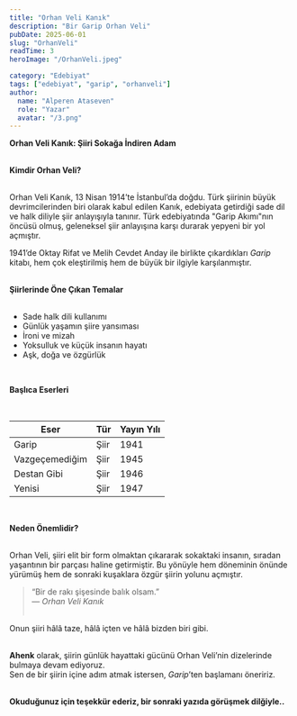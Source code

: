 ```yaml
---
title: "Orhan Veli Kanık"
description: "Bir Garip Orhan Veli"
pubDate: 2025-06-01
slug: "OrhanVeli"
readTime: 3
heroImage: "/OrhanVeli.jpeg"

category: "Edebiyat"
tags: ["edebiyat", "garip", "orhanveli"]
author:
  name: "Alperen Ataseven"
  role: "Yazar"
  avatar: "/3.png"
---
```


**Orhan Veli Kanık: Şiiri Sokağa İndiren Adam**
<br><br>

**Kimdir Orhan Veli?**
<br><br>

Orhan Veli Kanık, 13 Nisan 1914’te İstanbul’da doğdu. Türk şiirinin büyük devrimcilerinden biri olarak kabul edilen Kanık, edebiyata getirdiği sade dil ve halk diliyle şiir anlayışıyla tanınır. Türk edebiyatında "Garip Akımı"nın öncüsü olmuş, geleneksel şiir anlayışına karşı durarak yepyeni bir yol açmıştır.

1941’de Oktay Rifat ve Melih Cevdet Anday ile birlikte çıkardıkları *Garip*  kitabı, hem çok eleştirilmiş hem de büyük bir ilgiyle karşılanmıştır.
<br><br>

**Şiirlerinde Öne Çıkan Temalar**
  <br><br>
  <ul class="list-disc list-inside text-gray-700 space-y-1"> 
    <li>Sade halk dili kullanımı</li> 
    <li>Günlük yaşamın şiire yansıması</li> 
    <li>İroni ve mizah</li> 
    <li>Yoksulluk ve küçük insanın hayatı</li> 
    <li>Aşk, doğa ve özgürlük</li> 
  </ul>
  <br>

  
  **Başlıca Eserleri**
  
  <br>
  <table class="min-w-full bg-white shadow-md rounded-md overflow-hidden">
  <thead class="bg-gray-200 text-gray-700">
    <tr>
      <th class="text-left px-4 py-2">Eser</th>
      <th class="text-left px-4 py-2">Tür</th>
      <th class="text-left px-4 py-2">Yayın Yılı</th>
    </tr>
  </thead>
  <tbody class="text-gray-800">
    <tr class="border-t">
      <td class="px-4 py-2">Garip</td>
      <td class="px-4 py-2">Şiir</td>
      <td class="px-4 py-2">1941</td>
    </tr>
    <tr class="border-t">
      <td class="px-4 py-2">Vazgeçemediğim</td>
      <td class="px-4 py-2">Şiir</td>
      <td class="px-4 py-2">1945</td>
    </tr>
    <tr class="border-t">
      <td class="px-4 py-2">Destan Gibi</td>
      <td class="px-4 py-2">Şiir</td>
      <td class="px-4 py-2">1946</td>
    </tr>
    <tr class="border-t">
      <td class="px-4 py-2">Yenisi</td>
      <td class="px-4 py-2">Şiir</td>
      <td class="px-4 py-2">1947</td>
    </tr>
  </tbody>
</table>
<br>

**Neden Önemlidir?**
<br><br>

Orhan Veli, şiiri elit bir form olmaktan çıkararak sokaktaki insanın, sıradan yaşantının bir parçası haline getirmiştir. Bu yönüyle hem döneminin önünde yürümüş hem de sonraki kuşaklara özgür şiirin yolunu açmıştır.

> “Bir de rakı şişesinde balık olsam.”  
> — *Orhan Veli Kanık*
<br><br>

Onun şiiri hâlâ taze, hâlâ içten ve hâlâ bizden biri gibi.
<br><br>

**Ahenk** olarak, şiirin günlük hayattaki gücünü Orhan Veli’nin dizelerinde bulmaya devam ediyoruz.  
Sen de bir şiirin içine adım atmak istersen, *Garip*’ten başlamanı öneririz.
<br><br>

**Okuduğunuz için teşekkür ederiz, bir sonraki yazıda görüşmek dilğiyle..**
